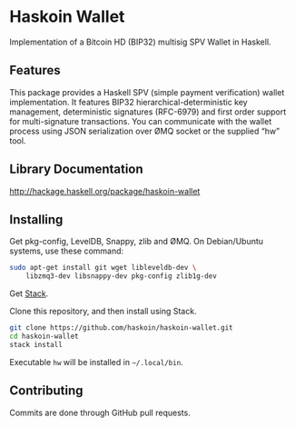 # Haskoin Wallet

Implementation of a Bitcoin HD (BIP32) multisig SPV Wallet in Haskell.

## Features

This package provides a Haskell SPV (simple payment verification) wallet
implementation.  It features BIP32 hierarchical-deterministic key management,
deterministic signatures (RFC-6979) and first order support for multi-signature
transactions. You can communicate with the wallet process using JSON
serialization over ØMQ socket or the supplied “hw” tool.

## Library Documentation

http://hackage.haskell.org/package/haskoin-wallet

## Installing

Get pkg-config, LevelDB, Snappy, zlib and ØMQ.
On Debian/Ubuntu systems, use these command:

```sh
sudo apt-get install git wget libleveldb-dev \
    libzmq3-dev libsnappy-dev pkg-config zlib1g-dev
```

Get [Stack](https://github.com/commercialhaskell/stack).

Clone this repository, and then install using Stack.

```sh
git clone https://github.com/haskoin/haskoin-wallet.git
cd haskoin-wallet
stack install
```

Executable `hw` will be installed in `~/.local/bin`.

## Contributing

Commits are done through GitHub pull requests.

